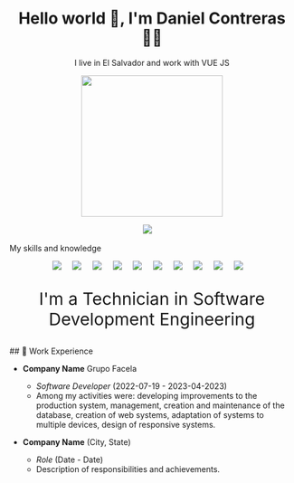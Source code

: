 <h1 align='center'> Hello world 👋, I'm Daniel Contreras   👨‍💻 </h1>

<p align='center'>
  I live in El Salvador and work with VUE JS
</p>

<p align='center'>
  <a href="#"><img width="250px" src="https://upload.wikimedia.org/wikipedia/commons/thumb/9/95/Vue.js_Logo_2.svg/1200px-Vue.js_Logo_2.svg.png"></a>
</p>


<p align='center'>
  <a href="https://www.linkedin.com/in/danniel-contreras/"><img src="https://img.shields.io/badge/linkedin-%230077B5.svg?&style=for-the-badge&logo=linkedin&logoColor=white" /></a>&nbsp;&nbsp;&nbsp;&nbsp;
</p>
<p>My skills and knowledge</p>
<p align='center'>
  <img src="https://img.shields.io/badge/Vue.js-35495E?style=for-the-badge&logo=vuedotjs&logoColor=4FC08D"/>&nbsp;&nbsp;&nbsp;&nbsp;
  <img src="https://img.shields.io/badge/React-20232A?style=for-the-badge&logo=react&logoColor=61DAFB"/>&nbsp;&nbsp;&nbsp;&nbsp;
  <img src="https://img.shields.io/badge/TypeScript-007ACC?style=for-the-badge&logo=typescript&logoColor=white" />&nbsp;&nbsp;&nbsp;&nbsp;
  <img src="https://img.shields.io/badge/JavaScript-323330?style=for-the-badge&logo=javascript&logoColor=F7DF1E"/>&nbsp;&nbsp;&nbsp;&nbsp;
  <img src="https://img.shields.io/badge/HTML5-E34F26?style=for-the-badge&logo=html5&logoColor=white"/>&nbsp;&nbsp;&nbsp;&nbsp;
  <img src="https://img.shields.io/badge/CSS3-1572B6?style=for-the-badge&logo=css3&logoColor=white"/>&nbsp;&nbsp;&nbsp;&nbsp;
  <img src="https://img.shields.io/badge/PHP-777BB4?style=for-the-badge&logo=php&logoColor=white"/>&nbsp;&nbsp;&nbsp;&nbsp;
  <img src="https://img.shields.io/badge/Tailwind_CSS-38B2AC?style=for-the-badge&logo=tailwind-css&logoColor=white" />&nbsp;&nbsp;&nbsp;&nbsp;
  <img src="https://img.shields.io/badge/MySQL-00000F?style=for-the-badge&logo=mysql&logoColor=white"/>&nbsp;&nbsp;&nbsp;&nbsp;
  <img src="https://img.shields.io/badge/Node.js-43853D?style=for-the-badge&logo=node.js&logoColor=white"/>&nbsp;&nbsp;&nbsp;&nbsp;
</p>

<p align='center' style="font-size:30px">
  I'm a Technician in Software Development Engineering
</p>
## 💼 Work Experience

- **Company Name** Grupo Facela
  - *Software Developer* (2022-07-19 - 2023-04-2023)
  - Among my activities were: developing improvements to the production system, management, creation and maintenance of the database, creation of web systems, adaptation of systems to multiple devices, design of responsive systems.

- **Company Name** (City, State)
  - *Role* (Date - Date)
  - Description of responsibilities and achievements.

